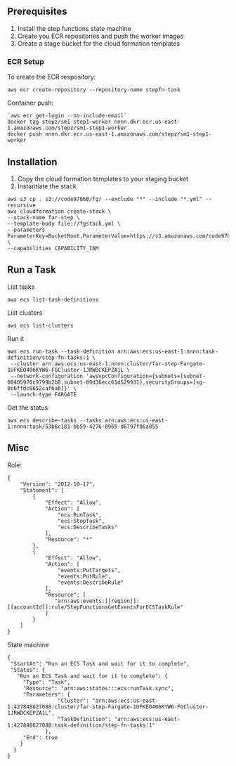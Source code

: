 ## Prerequisites

1. Install the step functions state machine
2. Create you ECR repositories and push the worker images
3. Create a stage bucket for the cloud formation templates

### ECR Setup

To create the ECR respository:

```console
aws ecr create-repository --repository-name stepfn-task
```

Container push:

```console
`aws ecr get-login --no-include-email`
docker tag stepz/sm1-step1-worker nnnn.dkr.ecr.us-east-1.amazonaws.com/stepz/sm1-step1-worker
docker push nnnn.dkr.ecr.us-east-1.amazonaws.com/stepz/sm1-step1-worker
```

## Installation

1. Copy the cloud formation templates to your staging bucket
2. Instantiate the stack

```console
aws s3 cp . s3://code97068/fg/ --exclude "*" --include "*.yml" --recursive
aws cloudformation create-stack \
--stack-name far-step \
--template-body file://fgstack.yml \
--parameters ParameterKey=BucketRoot,ParameterValue=https://s3.amazonaws.com/code97068/fg \
--capabilities CAPABILITY_IAM
```

## Run a Task

List tasks

```console
aws ecs list-task-definitions
```

List clusters

```console
aws ecs list-clusters
```

Run it

```console
aws ecs run-task --task-definition arn:aws:ecs:us-east-1:nnnn:task-definition/step-fn-tasks:1 \
 --cluster arn:aws:ecs:us-east-1:nnnn:cluster/far-step-Fargate-1UFKEO406KYW6-FGCluster-1JRWDCKEPZA1L \
 --network-configuration 'awsvpcConfiguration={subnets=[subnet-08405970c9799b2b8,subnet-09d36ecc61d529931],securityGroups=[sg-0c6ffdc6652caf6ab]}' \
 --launch-type FARGATE
```

Get the status

```console
aws ecs describe-tasks --tasks arn:aws:ecs:us-east-1:nnnn:task/53b6c181-bb59-4276-8965-d6797f86a055
```


## Misc

Role:

```console
{
    "Version": "2012-10-17",
    "Statement": [
        {
            "Effect": "Allow",
            "Action": [
                "ecs:RunTask",
                "ecs:StopTask",
                "ecs:DescribeTasks"
            ],
            "Resource": "*"
        },
        {
            "Effect": "Allow",
            "Action": [
                "events:PutTargets",
                "events:PutRule",
                "events:DescribeRule"
            ],
            "Resource": [
               "arn:aws:events:[[region]]:
[[accountId]]:rule/StepFunctionsGetEventsForECSTaskRule"
            ]
        }
    ]
}
```

State machine 

```console
{
 "StartAt": "Run an ECS Task and wait for it to complete",
 "States": {
   "Run an ECS Task and wait for it to complete": {
     "Type": "Task",
     "Resource": "arn:aws:states:::ecs:runTask.sync",
     "Parameters": {
                "Cluster": "arn:aws:ecs:us-east-1:427848627088:cluster/far-step-Fargate-1UFKEO406KYW6-FGCluster-1JRWDCKEPZA1L",
                "TaskDefinition": "arn:aws:ecs:us-east-1:427848627088:task-definition/step-fn-tasks:1"
            },
     "End": true
    }
  }
}
```